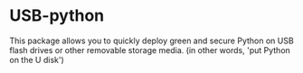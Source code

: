# USB-python
This package allows you to quickly deploy green and secure Python on USB flash drives or other removable storage media. (in other words, 'put Python on the U disk')
